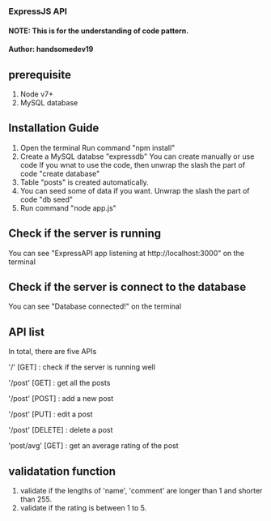 ###  ExpressJS API
#### NOTE: This is for the understanding of code pattern.
#### Author: handsomedev19

## prerequisite
1. Node v7+
2. MySQL database

## Installation Guide
1. Open the terminal
    Run command "npm install"
2. Create a MySQL databse "expressdb"
    You can create manually or use code
    If you wnat to use the code, then unwrap the slash the part of code "create database"
3. Table "posts" is created automatically.
4. You can seed some of data if you want.
    Unwrap the slash the part of code "db seed"
5. Run command "node app.js"


## Check if the server is running
You can see "ExpressAPI app listening at http://localhost:3000" on the terminal

## Check if the server is connect to the database
You can see "Database connected!" on the terminal

## API list
In total, there are five APIs

'/'         [GET]       : check if the server is running well

'/post'     [GET]       : get all the posts

'/post'     [POST]      : add a new post

'/post'     [PUT]       : edit a post

'/post'     [DELETE]    : delete a post

'post/avg'  [GET]       : get an average rating of the post


## validatation function
1. validate if the lengths of 'name', 'comment' are longer than 1 and shorter than 255.
2. validate if the rating is between 1 to 5.
